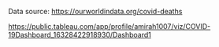 Data source: https://ourworldindata.org/covid-deaths

https://public.tableau.com/app/profile/amirah1007/viz/COVID-19Dashboard_16328422918930/Dashboard1
